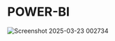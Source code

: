# POWER-BI
![Screenshot 2025-03-23 002734](https://github.com/user-attachments/assets/182deec8-a194-4da1-9d85-34f12ace05dc)

